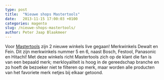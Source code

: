 ```yaml
---
type: post
title:  "Nieuwe shops Mastertools"
date:   2013-11-15 17:00:03 +0100
categories: magento
slug: /nieuwe-shops-mastertools/
author: Peter Jaap Blaakmeer
---
```

Voor [Mastertools][mastertools-site] zijn 2 nieuwe winkels live gegaan! Merkwinkels Dewalt en Fein. Dit zijn merkwinkels nummer 5 en 6, naast Bosch, Festool, Panasonic en Hitachi! Met deze winkels richt Mastertools zich op de klant die fan is van een bepaald merk; merkloyaliteit is hoog in de gereedschap branche en zo hoeft de bezoeker niet te filteren op merk, maar worden alle producten van het favoriete merk netjes bij elkaar getoond.


[mastertools-site]: https://mastertools.nl
